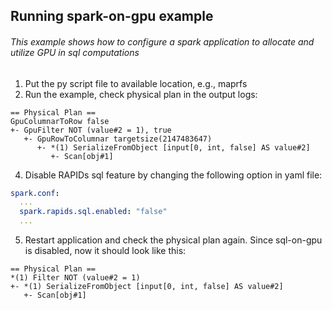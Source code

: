 ## Running spark-on-gpu example
###### This example shows how to configure a spark application to allocate and utilize GPU in sql computations
1. Put the py script file to available location, e.g., maprfs
2. Run the example, check physical plan in the output logs:
```shell
== Physical Plan ==
GpuColumnarToRow false
+- GpuFilter NOT (value#2 = 1), true
   +- GpuRowToColumnar targetsize(2147483647)
      +- *(1) SerializeFromObject [input[0, int, false] AS value#2]
         +- Scan[obj#1]
```
4. Disable RAPIDs sql feature by changing the following option in yaml file:
```yaml
spark.conf:
  ...
  spark.rapids.sql.enabled: "false"
  ...
```
5. Restart application and check the physical plan again. Since sql-on-gpu is disabled, now it should look like this:
```shell
== Physical Plan ==
*(1) Filter NOT (value#2 = 1)
+- *(1) SerializeFromObject [input[0, int, false] AS value#2]
   +- Scan[obj#1]
```